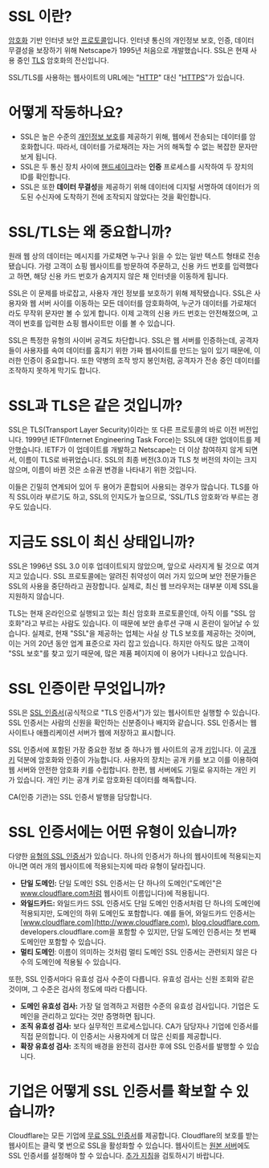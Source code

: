 # SSL 이란?

[암호화](https://www.cloudflare.com/learning/ssl/what-is-encryption/) 기반 인터넷 보안 [프로토콜](https://www.cloudflare.com/learning/network-layer/what-is-a-protocol/)입니다. 인터넷 통신의 개인정보 보호, 인증, 데이터 무결성을 보장하기 위해 Netscape가 1995년 처음으로 개발했습니다. SSL은 현재 사용 중인 [TLS](https://www.cloudflare.com/learning/ssl/transport-layer-security-tls/) 암호화의 전신입니다.

SSL/TLS를 사용하는 웹사이트의 URL에는 "[HTTP](https://www.cloudflare.com/learning/ddos/glossary/hypertext-transfer-protocol-http/)" 대신 "[HTTPS](https://www.cloudflare.com/learning/ssl/what-is-https/)"가 있습니다.

# 어떻게 작동하나요?

- SSL은 높은 수준의 [개인정보 보호](https://www.cloudflare.com/learning/privacy/what-is-data-privacy/)를 제공하기 위해, 웹에서 전송되는 데이터를 암호화합니다. 따라서, 데이터를 가로채려는 자는 거의 해독할 수 없는 복잡한 문자만 보게 됩니다.
- SSL은 두 통신 장치 사이에 [핸드셰이크](https://www.cloudflare.com/learning/ssl/what-happens-in-a-tls-handshake/)라는 **인증** 프로세스를 시작하여 두 장치의 ID를 확인합니다.
- SSL은 또한 **데이터 무결성**을 제공하기 위해 데이터에 디지털 서명하여 데이터가 의도된 수신자에 도착하기 전에 조작되지 않았다는 것을 확인합니다.

# **SSL/TLS는 왜 중요합니까?**

원래 웹 상의 데이터는 메시지를 가로채면 누구나 읽을 수 있는 일반 텍스트 형태로 전송됐습니다. 가령 고객이 쇼핑 웹사이트를 방문하여 주문하고, 신용 카드 번호를 입력했다고 하면, 해당 신용 카드 번호가 숨겨지지 않은 채 인터넷을 이동하게 됩니다.

SSL은 이 문제를 바로잡고, 사용자 개인 정보를 보호하기 위해 제작됐습니다. SSL은 사용자와 웹 서버 사이를 이동하는 모든 데이터를 암호화하여, 누군가 데이터를 가로채더라도 무작위 문자만 볼 수 있게 합니다. 이제 고객의 신용 카드 번호는 안전해졌으며, 고객이 번호를 입력한 쇼핑 웹사이트만 이를 볼 수 있습니다.

SSL은 특정한 유형의 사이버 공격도 차단합니다. SSL은 웹 서버를 인증하는데, 공격자들이 사용자를 속여 데이터를 훔치기 위한 가짜 웹사이트를 만드는 일이 있기 때문에, 이러한 인증이 중요합니다. 또한 약병의 조작 방지 봉인처럼, 공격자가 전송 중인 데이터를 조작하지 못하게 막기도 합니다.

# **SSL과 TLS은 같은 것입니까?**

SSL은 TLS(Transport Layer Security)이라는 또 다른 프로토콜의 바로 이전 버전입니다. 1999년 IETF(Internet Engineering Task Force)는 SSL에 대한 업데이트를 제안했습니다. IETF가 이 업데이트를 개발하고 Netscape는 더 이상 참여하지 않게 되면서, 이름이 TLS로 바뀌었습니다. SSL의 최종 버전(3.0)과 TLS 첫 버전의 차이는 크지 않으며, 이름이 바뀐 것은 소유권 변경을 나타내기 위한 것입니다.

이들은 긴밀히 연계되어 있어 두 용어가 혼합되어 사용되는 경우가 많습니다. TLS를 아직 SSL이라 부르기도 하고, SSL의 인지도가 높으므로, ‘SSL/TLS 암호화’라 부르는 경우도 있습니다.

# **지금도 SSL이 최신 상태입니까?**

SSL은 1996년 SSL 3.0 이후 업데이트되지 않았으며, 앞으로 사라지게 될 것으로 여겨지고 있습니다. SSL 프로토콜에는 알려진 취약성이 여러 가지 있으며 보안 전문가들은 SSL의 사용을 중단하라고 권장합니다. 실제로, 최신 웹 브라우저는 대부분 이제 SSL을 지원하지 않습니다.

TLS는 현재 온라인으로 실행되고 있는 최신 암호화 프로토콜인데, 아직 이를 "SSL 암호화"라고 부르는 사람도 있습니다. 이 때문에 보안 솔루션 구매 시 혼란이 일어날 수 있습니다. 실제로, 현재 "SSL"을 제공하는 업체는 사실 상 TLS 보호를 제공하는 것이며, 이는 거의 20년 동안 업계 표준으로 자리 잡고 있습니다. 하지만 아직도 많은 고객이 "SSL 보호"를 찾고 있기 때문에, 많은 제품 페이지에 이 용어가 나타나고 있습니다.

# **SSL 인증이란 무엇입니까?**

SSL은 [SSL 인증서](https://www.cloudflare.com/learning/ssl/what-is-an-ssl-certificate/)(공식적으로 "TLS 인증서")가 있는 웹사이트만 실행할 수 있습니다. SSL 인증서는 사람의 신원을 확인하는 신분증이나 배지와 같습니다. SSL 인증서는 웹사이트나 애플리케이션 서버가 웹에 저장하고 표시합니다.

SSL 인증서에 포함된 가장 중요한 정보 중 하나가 웹 사이트의 공개 [키](https://www.cloudflare.com/learning/ssl/what-is-a-cryptographic-key/)입니다. 이 [공개 키](https://www.cloudflare.com/learning/ssl/how-does-public-key-encryption-work/) 덕분에 암호화와 인증이 가능합니다. 사용자의 장치는 공개 키를 보고 이를 이용하여 웹 서버와 안전한 암호화 키를 수립합니다. 한편, 웹 서버에도 기밀로 유지하는 개인 키가 있습니다. 개인 키는 공개 키로 암호화된 데이터를 해독합니다.

CA(인증 기관)는 SSL 인증서 발행을 담당합니다.

# **SSL 인증서에는 어떤 유형이 있습니까?**

다양한 [유형의 SSL 인증서](https://www.cloudflare.com/learning/ssl/types-of-ssl-certificates/)가 있습니다. 하나의 인증서가 하나의 웹사이트에 적용되는지 아니면 여러 개의 웹사이트에 적용되는지에 따라 유형이 달라집니다.

- **단일 도메인:** 단일 도메인 SSL 인증서는 단 하나의 도메인("도메인"은 www.cloudflare.com처럼 웹사이트 이름입니다)에 적용됩니다.
- **와일드카드:** 와일드카드 SSL 인증서도 단일 도메인 인증서처럼 단 하나의 도메인에 적용되지만, 도메인의 하위 도메인도 포함합니다. 예를 들어, 와일드카드 인증서는 [www.cloudflare.com](http://www.cloudflare.com), [blog.cloudflare.com](http://blog.cloudflare.com), developers.cloudflare.com을 포함할 수 있지만, 단일 도메인 인증서는 첫 번째 도메인만 포함할 수 있습니다.
- **멀티 도메인**: 이름이 의미하는 것처럼 멀티 도메인 SSL 인증서는 관련되지 않은 다수의 도메인에 적용될 수 있습니다.

또한, SSL 인증서마다 유효성 검사 수준이 다릅니다. 유효성 검사는 신원 조회와 같은 것이며, 그 수준은 검사의 정도에 따라 다릅니다.

- **도메인 유효성 검사:** 가장 덜 엄격하고 저렴한 수준의 유효성 검사입니다. 기업은 도메인을 관리하고 있다는 것만 증명하면 됩니다.
- **조직 유효성 검사:** 보다 실무적인 프로세스입니다. CA가 담당자나 기업에 인증서를 직접 문의합니다. 이 인증서는 사용자에게 더 많은 신뢰를 제공합니다.
- **확장 유효성 검사:** 조직의 배경을 완전히 검사한 후에 SSL 인증서를 발행할 수 있습니다.

# **기업은 어떻게 SSL 인증서를 확보할 수 있습니까?**

Cloudflare는 모든 기업에 [무료 SSL 인증서](https://www.cloudflare.com/ssl/)를 제공합니다. Cloudflare의 보호를 받는 웹사이트는 클릭 몇 번으로 SSL을 활성화할 수 있습니다. 웹사이트는 [원본 서버](https://www.cloudflare.com/learning/cdn/glossary/origin-server/)에도 SSL 인증서를 설정해야 할 수 있습니다. [추가 지침](https://support.cloudflare.com/hc/en-us/articles/360024787372-How-do-I-add-SSL-to-my-site-)을 검토하시기 바랍니다.